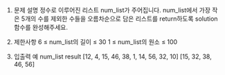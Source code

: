 1. 문제 설명
   정수로 이루어진 리스트 num_list가 주어집니다. num_list에서 가장 작은 5개의 수를 제외한 수들을 오름차순으로 담은 리스트를 return하도록 solution 함수를 완성해주세요.

2. 제한사항
   6 ≤ num_list의 길이 ≤ 30
   1 ≤ num_list의 원소 ≤ 100

3. 입출력 예
   num_list result
   [12, 4, 15, 46, 38, 1, 14, 56, 32, 10] [15, 32, 38, 46, 56]
